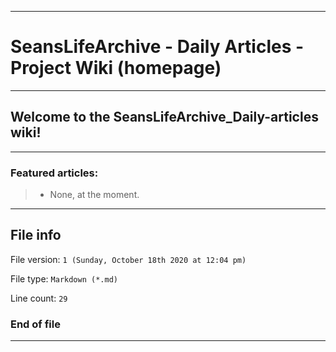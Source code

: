 
***

# SeansLifeArchive - Daily Articles - Project Wiki (homepage)

***

## Welcome to the SeansLifeArchive_Daily-articles wiki!

***

### Featured articles:

> * None, at the moment.

***

## File info

File version: `1 (Sunday, October 18th 2020 at 12:04 pm)`

File type: `Markdown (*.md)`

Line count: `29`

### End of file

***
